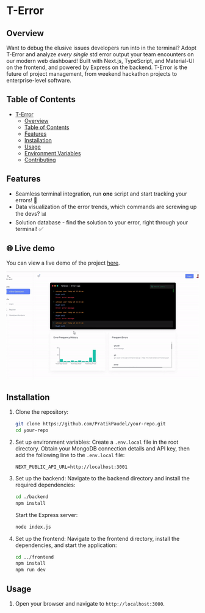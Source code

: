 # T-Error

## Overview

Want to debug the elusive issues developers run into in the terminal? Adopt T-Error and analyze _every single_ std error output your team encounters on our modern web dashboard! Built with Next.js, TypeScript, and Material-UI on the frontend, and powered by Express on the backend. T-Error is the future of project management, from weekend hackathon projects to enterprise-level software.

## Table of Contents

- [T-Error](#T-Error)
  - [Overview](#overview)
  - [Table of Contents](#table-of-contents)
  - [Features](#features)
  - [Installation](#installation)
  - [Usage](#usage)
  - [Environment Variables](#environment-variables)
  - [Contributing](#contributing)

## Features

- Seamless terminal integration, run **one** script and start tracking your errors! 🚀
- Data visualization of the error trends, which commands are screwing up the devs? 📊
- Solution database - find the solution to your error, right through your terminal! ✅

## 🌐 Live demo

You can view a live demo of the project [here](https://t-err.vercel.app/).

![T-Error Demo](t-err_demo.gif)

## Installation

1. Clone the repository:

   ```sh
   git clone https://github.com/PratikPaudel/your-repo.git
   cd your-repo
   ```

2. Set up environment variables:
   Create a `.env.local` file in the root directory.
   Obtain your MongoDB connection details and API key, then add the following line to the `.env.local` file:

   ```dotenv
   NEXT_PUBLIC_API_URL=http://localhost:3001
   ```

3. Set up the backend:
   Navigate to the backend directory and install the required dependencies:

   ```sh
   cd ./backend
   npm install
   ```

   Start the Express server:

   ```sh
   node index.js
   ```

4. Set up the frontend:
   Navigate to the frontend directory, install the dependencies, and start the application:

   ```sh
   cd ../frontend
   npm install
   npm run dev
   ```

## Usage

1. Open your browser and navigate to `http://localhost:3000`.


